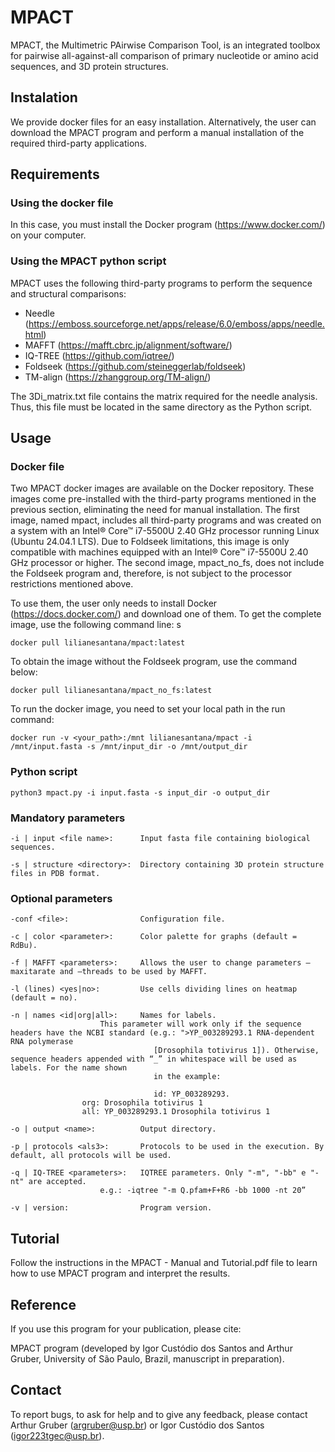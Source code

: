 # MPACT

MPACT, the Multimetric PAirwise Comparison Tool, is an integrated toolbox for pairwise all-against-all comparison of primary nucleotide or amino acid sequences, and 3D protein structures. 

## Instalation

We provide docker files for an easy installation. Alternatively, 
the user can download the MPACT program and perform a manual installation 
of the required third-party applications. 

## Requirements

### Using the docker file

In this case, you must install the Docker program (https://www.docker.com/) on your computer.

### Using the MPACT python script

MPACT uses the following third-party programs to perform the sequence and structural comparisons:

* Needle (https://emboss.sourceforge.net/apps/release/6.0/emboss/apps/needle.html)
* MAFFT (https://mafft.cbrc.jp/alignment/software/)
* IQ-TREE (https://github.com/iqtree/)
* Foldseek (https://github.com/steineggerlab/foldseek)
* TM-align (https://zhanggroup.org/TM-align/)

The 3Di_matrix.txt file contains the matrix required for the needle analysis. Thus, this file must be located in the same directory as the Python script.

## Usage
### Docker file
Two MPACT docker images are available on the Docker repository. These images come pre-installed with the third-party programs mentioned in the previous section, eliminating the need for manual installation. The first image, named mpact, includes all third-party programs and was created on a system with an Intel® Core™ i7-5500U 2.40 GHz processor running Linux (Ubuntu 24.04.1 LTS). Due to Foldseek limitations, this image is only compatible with machines equipped with an Intel® Core™ i7-5500U 2.40 GHz processor or higher. The second image, mpact_no_fs, does not include the Foldseek program and, therefore, is not subject to the processor restrictions mentioned above.

To use them, the user only needs to install Docker (https://docs.docker.com/) and download one of them. To get the complete image, use the following command line:
s
```
docker pull lilianesantana/mpact:latest
```

To obtain the image without the Foldseek program, use the command below:

```
docker pull lilianesantana/mpact_no_fs:latest
```

To run the docker image, you need to set your local path in the run command:

```
docker run -v <your_path>:/mnt lilianesantana/mpact -i /mnt/input.fasta -s /mnt/input_dir -o /mnt/output_dir
```
### Python script

```
python3 mpact.py -i input.fasta -s input_dir -o output_dir
```
### Mandatory parameters
```
-i | input <file name>:      Input fasta file containing biological sequences. 

-s | structure <directory>:  Directory containing 3D protein structure files in PDB format.
```

### Optional parameters
```
-conf <file>:                Configuration file.

-c | color <parameter>:      Color palette for graphs (default = RdBu).

-f | MAFFT <parameters>:     Allows the user to change parameters –maxitarate and –threads to be used by MAFFT.

-l (lines) <yes|no>:         Use cells dividing lines on heatmap (default = no).

-n | names <id|org|all>:     Names for labels.                       
			        This parameter will work only if the sequence headers have the NCBI standard (e.g.: ">YP_003289293.1 RNA-dependent RNA polymerase 
                                [Drosophila totivirus 1]). Otherwise, sequence headers appended with “_” in whitespace will be used as labels. For the name shown 
                                in the example: 
                                
                                id: YP_003289293.
				org: Drosophila totivirus 1
				all: YP_003289293.1 Drosophila totivirus 1

-o | output <name>:          Output directory.

-p | protocols <als3>:       Protocols to be used in the execution. By default, all protocols will be used.

-q | IQ-TREE <parameters>:   IQTREE parameters. Only "-m", "-bb" e "-nt" are accepted. 
			        e.g.: -iqtree "-m Q.pfam+F+R6 -bb 1000 -nt 20”

-v | version:                Program version.

```

## Tutorial

Follow the instructions in the MPACT - Manual and Tutorial.pdf file to learn how to use MPACT program and interpret the results.

## Reference

If you use this program for your publication, please cite:

MPACT program (developed by Igor Custódio dos Santos and Arthur Gruber, University of São Paulo, Brazil, manuscript in preparation).

## Contact

To report bugs, to ask for help and to give any feedback, please contact Arthur Gruber (argruber@usp.br) or Igor Custódio dos Santos (igor223tgec@usp.br).

